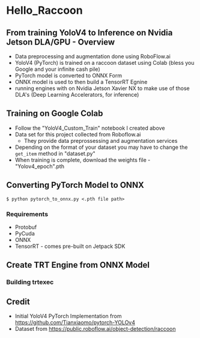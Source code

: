 # Hello_Raccoon

## From training YoloV4 to Inference on Nvidia Jetson DLA/GPU - Overview
- Data preprocessing and augmentation done using RoboFlow.ai
- YoloV4 (PyTorch) is trained on a raccoon dataset using Colab (bless you Google and your infinite cash pile) 
- PyTorch model is converted to ONNX Form
- ONNX model is used to then build a TensorRT Egnine
- running engines with on Nvidia Jetson Xavier NX to make use of those DLA's (Deep Learning Accelerators, for inference)

## Training on Google Colab
- Follow the "YoloV4_Custom_Train" notebook I created above 
- Data set for this project collected from Roboflow.ai 
  - They provide data preprossessing and augmentation services
- Depending on the format of your dataset you may have to change the `get_item` method in "dataset.py"
- When training is complete, download the weights file - "Yolov4_epoch<latest epoch>".pth
  
## Converting PyTorch Model to ONNX
```
$ python pytorch_to_onnx.py <.pth file path>
```

  ### Requirements
  - Protobuf
  - PyCuda
  - ONNX
  - TensorRT - comes pre-built on Jetpack SDK

## Create TRT Engine from ONNX Model

### Building trtexec



## Credit
- Initial YoloV4 PyTorch Implementation from https://github.com/Tianxiaomo/pytorch-YOLOv4
- Dataset from https://public.roboflow.ai/object-detection/raccoon
